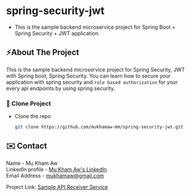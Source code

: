 # spring-security-jwt
* This is the sample backend microservice project for Spring Boot + Spring Security + JWT application.

<a name="about-the-project"></a>
## ⚡️About The Project
This is the sample backend microservice project for Spring Security, JWT with Spring boot, Spring Security.
You can learn how to secure your application with spring security and `role based authorization` for your every api endpoints by using spring security.

<a name="clone-project"></a>
### 🥡 Clone Project
* Clone the repo
   ```sh
   git clone https://github.com/mukhamaw-mm/spring-security-jwt.git

<a name="contact"></a>
## ✉️ Contact
Name - Mu Kham Aw <br> LinkedIn profile -  [Mu Kham Aw's LinkedIn](https://www.linkedin.com/in/mu-kham-aw-b12860196/)  <br> Email Address - mukhamaw@gmail.com

Project Link: [Sample API Receiver Service](https://github.com/mukhamaw-mm/spring-security-jwt)
